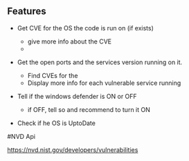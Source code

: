
## Features

- Get CVE for the OS the code is run on (if exists)
  - give more info about the CVE
  - 
- Get the open ports and the services version running on it.
  - Find CVEs for the 
  - Display more info for each vulnerable service running

- Tell if the windows defender is ON or OFF
  - if OFF, tell so and recommend to turn it ON

- Check if he OS is UptoDate




#NVD Api

https://nvd.nist.gov/developers/vulnerabilities